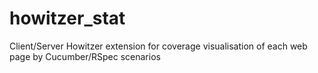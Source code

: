 howitzer_stat
=============

Client/Server Howitzer extension for coverage visualisation  of each web page by Cucumber/RSpec scenarios
